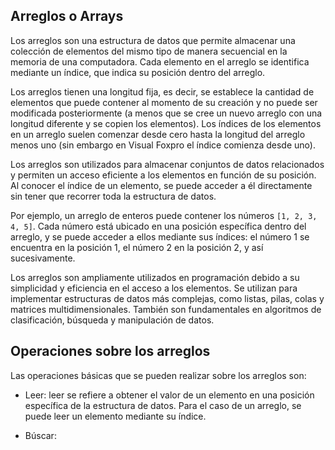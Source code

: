 ## Arreglos o Arrays

Los arreglos son una estructura de datos que permite almacenar una colección de elementos del mismo tipo de manera secuencial en la memoria de una computadora. Cada elemento en el arreglo se identifica mediante un índice, que indica su posición dentro del arreglo.

Los arreglos tienen una longitud fija, es decir, se establece la cantidad de elementos que puede contener al momento de su creación y no puede ser modificada posteriormente (a menos que se cree un nuevo arreglo con una longitud diferente y se copien los elementos). Los índices de los elementos en un arreglo suelen comenzar desde cero hasta la longitud del arreglo menos uno (sin embargo en Visual Foxpro el índice comienza desde uno).

Los arreglos son utilizados para almacenar conjuntos de datos relacionados y permiten un acceso eficiente a los elementos en función de su posición. Al conocer el índice de un elemento, se puede acceder a él directamente sin tener que recorrer toda la estructura de datos.

Por ejemplo, un arreglo de enteros puede contener los números ```[1, 2, 3, 4, 5]```. Cada número está ubicado en una posición específica dentro del arreglo, y se puede acceder a ellos mediante sus índices: el número 1 se encuentra en la posición 1, el número 2 en la posición 2, y así sucesivamente.

Los arreglos son ampliamente utilizados en programación debido a su simplicidad y eficiencia en el acceso a los elementos. Se utilizan para implementar estructuras de datos más complejas, como listas, pilas, colas y matrices multidimensionales. También son fundamentales en algoritmos de clasificación, búsqueda y manipulación de datos.

## Operaciones sobre los arreglos

Las operaciones básicas que se pueden realizar sobre los arreglos son:

- Leer: leer se refiere a obtener el valor de un elemento en una posición específica de la estructura de datos. Para el caso de un arreglo, se puede leer un elemento mediante su índice.

- Búscar: 